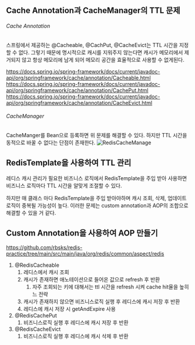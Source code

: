 ## Cache Annotation과 CacheManager의 TTL 문제
###### Cache Annotation
스프링에서 제공하는 @Cacheable, @CachPut, @CacheEvict는 TTL 시간을 지정할 수 없다.
그렇기 때문에 명시적으로 캐시를 지워주지 않는다면 캐시가 메모리에서 제거되지 않고 항상 메모리에 남게 되어 메모리 공간을 효율적으로 사용할 수 없게된다.

https://docs.spring.io/spring-framework/docs/current/javadoc-api/org/springframework/cache/annotation/Cacheable.html
https://docs.spring.io/spring-framework/docs/current/javadoc-api/org/springframework/cache/annotation/CachePut.html
https://docs.spring.io/spring-framework/docs/current/javadoc-api/org/springframework/cache/annotation/CacheEvict.html
###### CacheManager
CacheManger를 Bean으로 등록하면 위 문제를 해결할 수 있다. 하지만 TTL 시간을 동적으로 바꿀 수 없다는 단점이 존재한다.
![RedisCacheManage](https://github.com/user-attachments/assets/699e087e-2ffc-4bb5-a6aa-eb543ac62393)
## RedisTemplate을 사용하여 TTL 관리
레디스 캐시 관리가 필요한 비즈니스 로직에서 RedisTemplate을 주입 받아 사용하면 비즈니스 로직마다 TTL 시간을 알맞게 조절할 수 있다.

하지만 매 클래스 마다 RedisTemplate을 주입 받아야하며 캐시 조회, 삭제, 업데이트 로직이 중복될 가능성이 높다. 이러한 문제는 custom annotation과 AOP의 조합으로 해결할 수 있을 거 같다.
## Custom Annotation을 사용하여 AOP  만들기

https://github.com/rbsks/redis-practice/tree/main/src/main/java/org/redis/common/aspect/redis

1. @RedisCacheable
    1. 레디스에서 캐시 조회
    2. 캐시가 존재하면 애노테이션으로 들어온 값으로 refresh 후 반환
        1. 자주 조회되는 키에 대해서는 ttl 시간을 refresh 시켜 cache hit율을 높히느 전략
    3. 캐시가 존재하지 않으면 비즈니스로직 실행 후 레디스에 캐시 저장 후 반환
    4. 레디스에 캐시 저장 시 getAndExpire 사용
2. @RedisCachePut
    1. 비즈니스로직 실행 후 레디스에 캐시 저장 후 반환
3. @RedisCacheEvict
    1. 비즈니스로직 실행 후 레디스에 캐시 삭제 후 반환
      